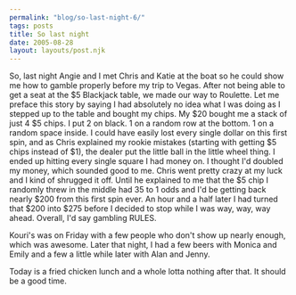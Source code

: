 ```yaml
---
permalink: "blog/so-last-night-6/"
tags: posts
title: So last night
date: 2005-08-28
layout: layouts/post.njk
---
```


So, last night Angie and I met Chris and Katie at the boat so he could show me how to gamble properly before my trip to Vegas. After not being able to get a seat at the $5 Blackjack table, we made our way to Roulette. Let me preface this story by saying I had absolutely no idea what I was doing as I stepped up to the table and bought my chips. My $20 bought me a stack of just 4 $5 chips. I put 2 on black. 1 on a random row at the bottom. 1 on a random space inside. I could have easily lost every single dollar on this first spin, and as Chris explained my rookie mistakes (starting with getting $5 chips instead of $1), the dealer put the little ball in the little wheel thing. I ended up hitting every single square I had money on. I thought I'd doubled my money, which sounded good to me. Chris went pretty crazy at my luck and I kind of shrugged it off. Until he explained to me that the $5 chip I randomly threw in the middle had 35 to 1 odds and I'd be getting back nearly $200 from this first spin ever. An hour and a half later I had turned that $200 into $275 before I decided to stop while I was way, way, way ahead. Overall, I'd say gambling RULES. 

Kouri's was on Friday with a few people who don't show up nearly enough, which was awesome. Later that night, I had a few beers with Monica and Emily and a few a little while later with Alan and Jenny. 

Today is a fried chicken lunch and a whole lotta nothing after that. It should be a good time.